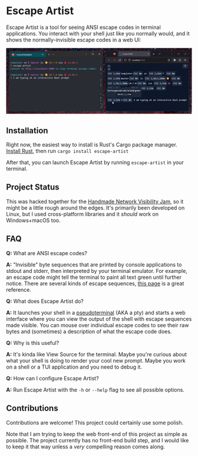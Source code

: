 # Escape Artist

Escape Artist is a tool for seeing ANSI escape codes in terminal applications. You interact with your shell just like you normally would, and it shows the normally-invisible escape codes in a web UI:

![screenshot](screenshot.jpg)

## Installation

Right now, the easiest way to install is Rust's Cargo package manager. [Install Rust](https://rustup.rs/), then run `cargo install escape-artist`

After that, you can launch Escape Artist by running `escape-artist` in your terminal.

## Project Status

This was hacked together for the [Handmade Network Visibility Jam](https://handmade.network/jam), so it might be a little rough around the edges. It's primarily been developed on Linux, but I used cross-platform libraries and it *should* work on Windows+macOS too.

## FAQ

**Q:** What are ANSI escape codes?

**A:** "Invisible" byte sequences that are printed by console applications to stdout and stderr, then interpreted by your terminal emulator. For example, an escape code might tell the terminal to paint all text green until further notice. There are several kinds of escape sequences, [this page](https://gist.github.com/fnky/458719343aabd01cfb17a3a4f7296797) is a great reference.

**Q:** What does Escape Artist do?

**A:** It launches your shell in a [pseudoterminal](https://devblogs.microsoft.com/commandline/windows-command-line-introducing-the-windows-pseudo-console-conpty/#enter-the-pseudo-terminal-pty) (AKA a pty) and starts a web interface where you can view the output of the shell with escape sequences made visible. You can mouse over individual escape codes to see their raw bytes and (sometimes) a description of what the escape code does.

**Q:** Why is this useful?

**A:** It's kinda like View Source for the terminal. Maybe you're curious about what your shell is doing to render your cool new prompt. Maybe you work on a shell or a TUI application and you need to debug it.

**Q:** How can I configure Escape Artist?

**A:** Run Escape Artist with the `-h` or `--help` flag to see all possible options.</p>

## Contributions

Contributions are welcome! This project could certainly use some polish.

Note that I am trying to keep the web front-end of this project as simple as possible. The project currently has no front-end build step, and I would like to keep it that way unless a *very* compelling reason comes along.